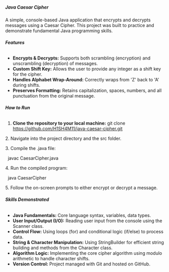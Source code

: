 ##### **Java Caesar Cipher**



A simple, console-based Java application that encrypts and decrypts messages using a Caesar Cipher. This project was built to practice and demonstrate fundamental Java programming skills.



###### **Features**



* **Encrypts \& Decrypts:** Supports both scrambling (encryption) and unscrambling (decryption) of messages.
* **Custom Shift Key:** Allows the user to provide any integer as a shift key for the cipher.
* **Handles Alphabet Wrap-Around:** Correctly wraps from 'Z' back to 'A' during shifts.
* **Preserves Formatting:** Retains capitalization, spaces, numbers, and all punctuation from the original message.



###### **How to Run**



1. **Clone the repository to your local machine:** git clone https://github.com/H1SH4M11/java-caesar-cipher.git



2\. Navigate into the project directory and the src folder.



3\. Compile the .java file:

&nbsp;  javac CaesarCipher.java



4\. Run the compiled program:

&nbsp;  java CaesarCipher





5\. Follow the on-screen prompts to either encrypt or decrypt a message.



###### **Skills Demonstrated**



* **Java Fundamentals:** Core language syntax, variables, data types.
* **User Input/Output (I/O):** Reading user input from the console using the Scanner class.
* **Control Flow:** Using loops (for) and conditional logic (if/else) to process data.
* **String \& Character Manipulation:** Using StringBuilder for efficient string building and methods from the Character class.
* **Algorithm Logic:** Implementing the core cipher algorithm using modulo arithmetic to handle character shifts.
* **Version Control:** Project managed with Git and hosted on GitHub.
